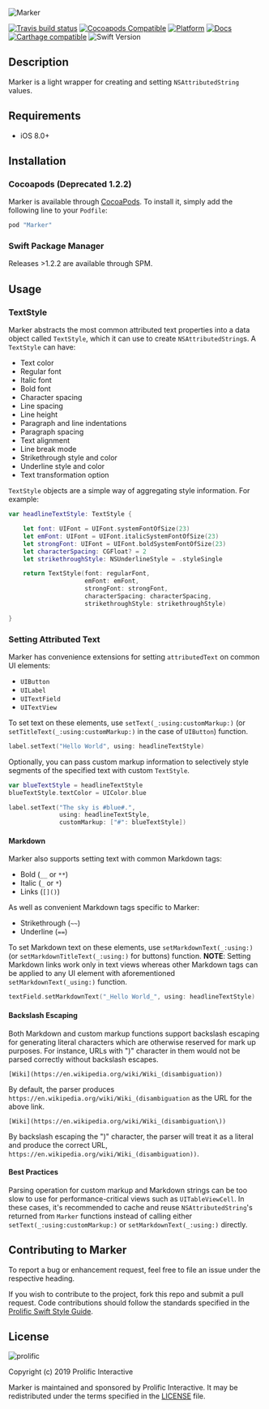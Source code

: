 ![Marker](Images/Marker_Banner.jpg)

[![Travis build status](https://img.shields.io/travis/prolificinteractive/Marker.svg?style=flat-square)](https://travis-ci.org/prolificinteractive/Marker)
[![Cocoapods Compatible](https://img.shields.io/cocoapods/v/Marker.svg?style=flat-square)](https://img.shields.io/cocoapods/v/Marker.svg)
[![Platform](https://img.shields.io/cocoapods/p/Marker.svg?style=flat-square)](http://cocoadocs.org/docsets/Marker)
[![Docs](https://img.shields.io/cocoapods/metrics/doc-percent/Marker.svg?style=flat-square)](http://cocoadocs.org/docsets/Marker)
[![Carthage compatible](https://img.shields.io/badge/Carthage-compatible-4BC51D.svg?style=flat)](https://github.com/Carthage/Carthage)
![Swift Version](https://img.shields.io/badge/Swift-4.2-orange.svg)

## Description

Marker is a light wrapper for creating and setting `NSAttributedString` values.

## Requirements

* iOS 8.0+

## Installation

### Cocoapods (Deprecated 1.2.2)
Marker is available through [CocoaPods](http://cocoapods.org). To install it, simply add the following line to your `Podfile`:

```ruby
pod "Marker"
```
### Swift Package Manager

Releases >1.2.2 are available through SPM.

## Usage

### TextStyle

Marker abstracts the most common attributed text properties into a data object called `TextStyle`, which it can use to create `NSAttributedString`s. A `TextStyle` can have:

* Text color
* Regular font
* Italic font
* Bold font
* Character spacing
* Line spacing
* Line height
* Paragraph and line indentations
* Paragraph spacing
* Text alignment
* Line break mode
* Strikethrough style and color
* Underline style and color
* Text transformation option

`TextStyle` objects are a simple way of aggregating style information. For example:

```swift
var headlineTextStyle: TextStyle {

    let font: UIFont = UIFont.systemFontOfSize(23)
    let emFont: UIFont = UIFont.italicSystemFontOfSize(23)
    let strongFont: UIFont = UIFont.boldSystemFontOfSize(23)
    let characterSpacing: CGFloat? = 2
    let strikethroughStyle: NSUnderlineStyle = .styleSingle

    return TextStyle(font: regularFont,
                     emFont: emFont,
                     strongFont: strongFont,
                     characterSpacing: characterSpacing,
                     strikethroughStyle: strikethroughStyle)

}
```

### Setting Attributed Text

Marker has convenience extensions for setting `attributedText` on common UI elements:

* `UIButton`
* `UILabel`
* `UITextField`
* `UITextView`

To set text on these elements, use `setText(_:using:customMarkup:)` (or `setTitleText(_:using:customMarkup:)` in the case of `UIButton`) function.

```swift
label.setText("Hello World", using: headlineTextStyle)
```

Optionally, you can pass custom markup information to selectively style segments of the specified text with custom `TextStyle`.

```swift
var blueTextStyle = headlineTextStyle
blueTextStyle.textColor = UIColor.blue

label.setText("The sky is #blue#.",
              using: headlineTextStyle,
              customMarkup: ["#": blueTextStyle])
```

#### Markdown

Marker also supports setting text with common Markdown tags:

* Bold (`__` or `**`)
* Italic (`_` or `*`)
* Links (`[]()`)

As well as convenient Markdown tags specific to Marker:

* Strikethrough (`~~`)
* Underline (`==`)

To set Markdown text on these elements, use `setMarkdownText(_:using:)` (or `setMarkdownTitleText(_:using:)` for buttons) function. **NOTE**: Setting Markdown links work only in text views whereas other Markdown tags can be applied to any UI element with aforementioned `setMarkdownText(_using:)` function.

```swift
textField.setMarkdownText("_Hello World_", using: headlineTextStyle)
```

#### Backslash Escaping

Both Markdown and custom markup functions support backslash escaping for generating literal characters which are otherwise reserved for mark up purposes. For instance, URLs with ")" character in them would not be parsed correctly without backslash escapes.

```
[Wiki](https://en.wikipedia.org/wiki/Wiki_(disambiguation))
```

By default, the parser produces `https://en.wikipedia.org/wiki/Wiki_(disambiguation` as the URL for the above link.

```
[Wiki](https://en.wikipedia.org/wiki/Wiki_(disambiguation\))
```

By backslash escaping the ")" character, the parser will treat it as a literal and produce the correct URL, `https://en.wikipedia.org/wiki/Wiki_(disambiguation))`.


#### Best Practices

Parsing operation for custom markup and Markdown strings can be too slow to use for performance-critical views such as `UITableViewCell`. In these cases, it's recommended to cache and reuse `NSAttributedString`'s returned from `Marker` functions instead of calling either `setText(_:using:customMarkup:)` or `setMarkdownText(_:using:)` directly.

## Contributing to Marker

To report a bug or enhancement request, feel free to file an issue under the respective heading.

If you wish to contribute to the project, fork this repo and submit a pull request. Code contributions should follow the standards specified in the [Prolific Swift Style Guide](https://github.com/prolificinteractive/swift-style-guide).

## License

![prolific](https://s3.amazonaws.com/prolificsitestaging/logos/Prolific_Logo_Full_Color.png)

Copyright (c) 2019 Prolific Interactive

Marker is maintained and sponsored by Prolific Interactive. It may be redistributed under the terms specified in the [LICENSE] file.

[LICENSE]: ./LICENSE
